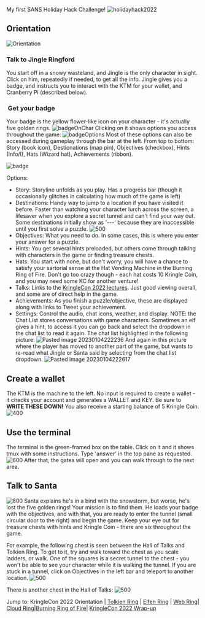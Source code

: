 My first SANS Holiday Hack Challenge! 
![holidayhack2022](images/holidayhack2022.jpg)

## Orientation

![Orientation](images/Orientation.jpg)
### Talk to Jingle Ringford
You start off in a snowy wasteland, and Jingle is the only character in sight. Click on him, repeatedly if needed, to get all the info.  Jingle gives you a badge, and instructs you to interact with the KTM for your wallet, and Cranberry Pi (described below).

###  Get your badge
Your badge is the yellow flower-like icon on your character - it's actually five golden rings.
![badgeOnChar](images/badgeOnChar.jpg)
Clicking on it shows options you access throughout the game: 
![badgeOptions](images/badgeOptions.jpg)
Most of these options can also be accessed during gameplay through the bar at the left. From top to bottom: Story (book icon), Destionations (map pin), Objectives (checkbox), Hints (Info/I), Hats (Wizard hat), Achievements (ribbon).

![badge](images/badge.jpg)

Options:
- Story: Storyline unfolds as you play. Has a progress bar (though it occasionally glitches in calculating how much of the game is left)
- Destinations: Handy way to jump to a location if you have visited it before. Faster than watching your character lurch across the screen, a lifesaver when you explore a secret tunnel and can't find your way out. Some destinations initially show as '---' because they are inaccessible until you first solve a puzzle.
![500](images/Pasted%20image%2020230104214039.png)
- Objectives: What you need to do. In some cases, this is where you enter your answer for a puzzle.
- Hints: You get several hints preloaded, but others come through talking with characters in the game or finding treasure chests. 
- Hats: You start with none, but don't worry, you will have a chance to satisfy your sartorial sense at the Hat Vending Machine in the Burning Ring of Fire. Don't go too crazy though - each hat costs 10 Kringle Coin, and you may need some KC for another venture!
- Talks: Links to the [KringleCon 2022 lectures](https://www.sans.org/mlp/holiday-hack-challenge/). Just good viewing overall, and some are of direct help in the game.
- Achievements: As you finish a puzzle/objective, these are displayed along with links to Tweet your achievement.
- Settings: Control the audio, chat icons, weather, and display. NOTE: the Chat List stores conversations with game characters. Sometimes an elf gives a hint, to access it you can go back and select the dropdown in the chat list to read it again. The chat list highlighted in the following picture:
![Pasted image 20230104222236](images/Pasted%20image%2020230104222236.png)
And again in this picture where the player has moved to another part of the game, but wants to re-read what Jingle or Santa said by selecting from the chat list dropdown.
![Pasted image 20230104222617](images/Pasted%20image%2020230104222617.png)
## Create a wallet

The KTM is the machine to the left. No input is required to create a wallet - it checks your account and generates a WALLET and KEY. Be sure to **WRITE THESE DOWN!**  You also receive a starting balance of 5 Kringle Coin.
![ 400](images/Pasted%20image%2020230104220025.png%20)

## Use the terminal

The terminal is the green-framed box on the table. Click on it and it shows tmux with some instructions. Type 'answer' in the top pane as requested. 
![600](images/Pasted%20image%2020230104220356.png)
After that, the gates will open and you can walk through to the next area. 

## Talk to Santa
![800](images/Pasted%20image%2020230104221044.png)
Santa explains he's in a bind with the snowstorm, but worse, he's lost the five golden rings! Your mission is to find them. He loads your badge with the objectives, and with that, you are ready to enter the tunnel (small circular door to the right) and begin the game. Keep your eye out for treasure chests with hints and Kringle Coin - there are six throughout the game. 

For example, the following chest is seen between the Hall of Talks and Tolkien Ring. To get to it, try and walk toward the chest as you scale ladders, or walk. One of the squares is a secret tunnel to the chest - you won't be able to see your character while it is walking the tunnel. If you are stuck in a tunnel, click on Objectives in the left bar and teleport to another location. 
![500](images/Pasted%20image%2020230104224030.png)

There is another chest in the Hall of Talks:
![ 500](images/Pasted%20image%2020230104224421.png%20)


Jump to: KringleCon 2022 Orientation | [Tolkien Ring](Tolkien%20Ring.md) | [Elfen Ring](Elfen%20Ring.md) | [Web Ring](Web%20Ring.md)| [Cloud Ring](Cloud%20Ring.md)|[Burning Ring of Fire](Burning%20Ring%20of%20Fire.md)| [KringleCon 2022 Wrap-up](KringleCon%202022%20Wrap-up.md)
